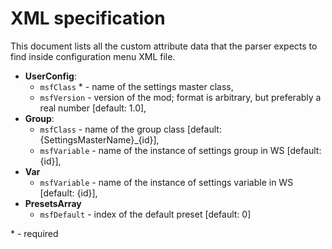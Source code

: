 # XML specification
This document lists all the custom attribute data that the parser expects to find inside configuration menu XML file.

- **UserConfig**:
  - `msfClass` * - name of the settings master class,
  - `msfVersion` - version of the mod; format is arbitrary, but preferably a real number [default: 1.0],
- **Group**:
  - `msfClass` - name of the group class [default: {SettingsMasterName}_{id}],
  - `msfVariable` - name of the instance of settings group in WS [default: {id}],
- **Var**
  - `msfVariable` - name of the instance of settings variable in WS [default: {id}],
- **PresetsArray**
  - `msfDefault` - index of the default preset [default: 0]

\* - required